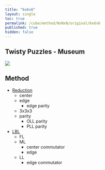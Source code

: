 ```yaml
---
title: "6x6x6"
layout: single
toc: true
permalink: /cube/method/NxNxN/original/6x6x6
published: true
hidden: false
---
```


<head>
  <base target="_self">
</head>



## Twisty Puzzles - Museum

<a href="https://twistypuzzles.com/app/museum/museum_showitem.php?pkey=1485">
  <img src="https://twistypuzzles.com/museum/large/01485-02.jpg">
</a>



## Method

- [Reduction](/cube/method/NxNxN/original/6x6x6/reduction)
  - center
  - edge
    - edge parity
  - 3x3x3
  - parity
    - OLL parity
    - PLL parity
- [LBL](/cube/method/NxNxN/original/6x6x6/lbl)
  - FL
  - ML
    - center commutator
    - edge
  - LL
    - edge commutator
